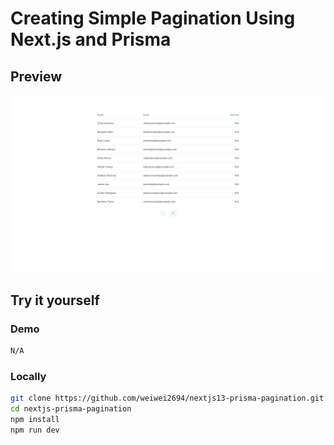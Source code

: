 # Creating Simple Pagination Using Next.js and Prisma

## Preview
![Preview Image](/public/preview.PNG)
## Try it yourself
### Demo
```bash
N/A
```
### Locally
```bash
git clone https://github.com/weiwei2694/nextjs13-prisma-pagination.git
cd nextjs-prisma-pagination
npm install
npm run dev
```